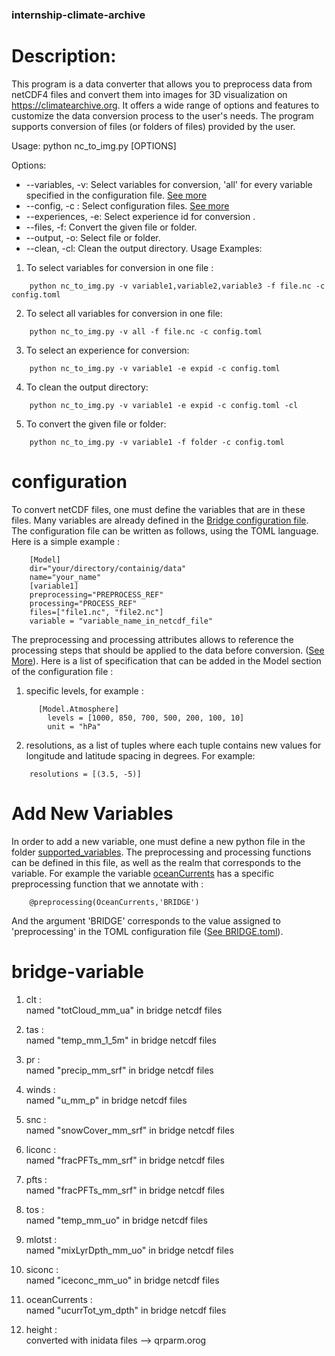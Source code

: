 ### internship-climate-archive

# Description:
This program is a data converter that allows you to preprocess data from netCDF4 files and convert them into images for 3D visualization on https://climatearchive.org. It offers a wide range of options and features to customize the data conversion process to the user's needs. The program supports conversion of files (or folders of files) provided by the user.

Usage:
python nc_to_img.py [OPTIONS]

Options:
* --variables, -v: Select variables for conversion, 'all' for every variable specified in the configuration file. [See more](#configuration)
* --config, -c : Select configuration files. [See more](#configuration)
* --experiences, -e: Select experience id for conversion .
* --files, -f: Convert the given file or folder.
* --output, -o: Select file or folder.
* --clean, -cl: Clean the output directory.
Usage Examples:
1. To select variables for conversion in one file :
```console
    python nc_to_img.py -v variable1,variable2,variable3 -f file.nc -c config.toml
```
2. To select all variables for conversion in one file:
```console
    python nc_to_img.py -v all -f file.nc -c config.toml
```
3. To select an experience for conversion:
```console
    python nc_to_img.py -v variable1 -e expid -c config.toml
```
4. To clean the output directory:
```console
    python nc_to_img.py -v variable1 -e expid -c config.toml -cl
```
5. To convert the given file or folder:
```console
    python nc_to_img.py -v variable1 -f folder -c config.toml 
```
# configuration
To convert netCDF files, one must define the variables that are in these files. Many variables are already defined in the [Bridge configuration file](BRIDGE.toml).
The configuration file can be written as follows, using the TOML language. Here is a simple example :
```console
    [Model]
    dir="your/directory/containig/data"
    name="your_name"
    [variable1]
    preprocessing="PREPROCESS_REF"
    processing="PROCESS_REF"
    files=["file1.nc", "file2.nc"]
    variable = "variable_name_in_netcdf_file"
```
The preprocessing and processing attributes allows to reference the processing steps that should be applied to the data before conversion. ([See More](https://github.com/WillemNicolas/internship-climate-archive/edit/main/README.md#add-new-variables)). Here is a list of specification that can be added in the Model section of the configuration file :
1. specific levels, for example :
```console
      [Model.Atmosphere]
        levels = [1000, 850, 700, 500, 200, 100, 10]
        unit = "hPa"
```
2. resolutions, as a list of tuples where each tuple contains new values for longitude and latitude spacing in degrees. For example:
```console
    resolutions = [(3.5, -5)]
```
# Add New Variables
In order to add a new variable, one must define a new python file in the folder [supported_variables](supported_variables). The preprocessing and processing functions can be defined in this file, as well as the realm that corresponds to the variable. For example the variable [oceanCurrents](supported_variables/oceanCurrents.py) has a specific preprocessing function that we annotate with :
```console
    @preprocessing(OceanCurrents,'BRIDGE')
```
And the argument 'BRIDGE' corresponds to the value assigned to 'preprocessing' in the TOML configuration file ([See BRIDGE.toml](BRIDGE.toml)).
# bridge-variable
1. clt :\
    named "totCloud_mm_ua" in bridge netcdf files

2. tas :\
    named "temp_mm_1_5m" in bridge netcdf files

3. pr :\
    named "precip_mm_srf" in bridge netcdf files

4. winds :\
    named "u_mm_p" in bridge netcdf files

5. snc :\
    named "snowCover_mm_srf" in bridge netcdf files

6. liconc :\
    named "fracPFTs_mm_srf" in bridge netcdf files

7. pfts :\
    named "fracPFTs_mm_srf" in bridge netcdf files

8. tos :\
    named "temp_mm_uo" in bridge netcdf files

9. mlotst :\
    named "mixLyrDpth_mm_uo" in bridge netcdf files

10. siconc :\
    named "iceconc_mm_uo" in bridge netcdf files

11. oceanCurrents :\
    named "ucurrTot_ym_dpth" in bridge netcdf files

12. height :\
    converted with inidata files --> qrparm.orog
